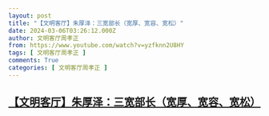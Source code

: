 ```yaml
---
layout: post
title: "【文明客厅】朱厚泽：三宽部长（宽厚、宽容、宽松）"
date: 2024-03-06T03:26:12.000Z
author: 文明客厅周孝正
from: https://www.youtube.com/watch?v=yzfknn2U8HY
tags: [ 文明客厅周孝正 ]
comments: True
categories: [ 文明客厅周孝正 ]
---
```

<!--1709695572000-->
[【文明客厅】朱厚泽：三宽部长（宽厚、宽容、宽松）](https://www.youtube.com/watch?v=yzfknn2U8HY)
------

<div>

</div>
